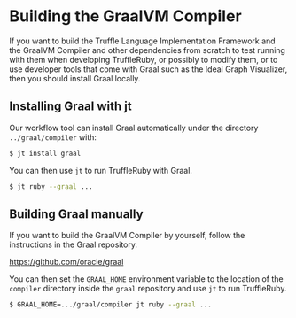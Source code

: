 # Building the GraalVM Compiler

If you want to build the Truffle Language Implementation Framework and the
GraalVM Compiler and other dependencies from scratch to test running with them
when developing TruffleRuby, or possibly to modify them, or to use developer
tools that come with Graal such as the Ideal Graph Visualizer, then you should
install Graal locally.

## Installing Graal with jt

Our workflow tool can install Graal automatically under the directory
`../graal/compiler` with:

```bash
$ jt install graal
```

You can then use `jt` to run TruffleRuby with Graal.

```bash
$ jt ruby --graal ...
```

## Building Graal manually

If you want to build the GraalVM Compiler by yourself, follow the instructions
in the Graal repository.

https://github.com/oracle/graal

You can then set the `GRAAL_HOME` environment variable to the location of the
`compiler` directory inside the `graal` repository and use `jt` to run
TruffleRuby.

```bash
$ GRAAL_HOME=.../graal/compiler jt ruby --graal ...
```

